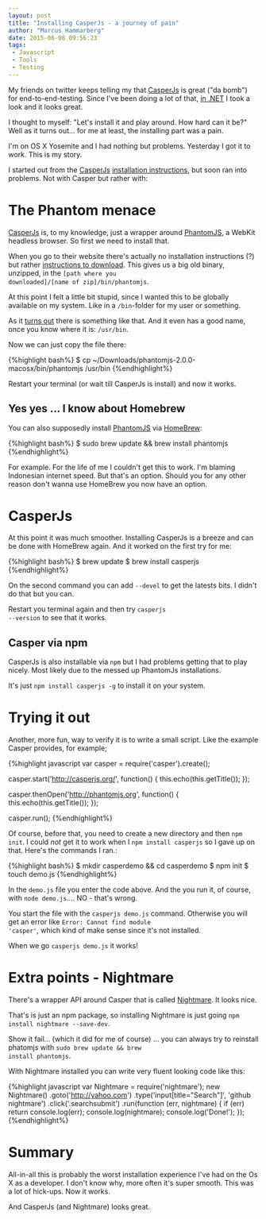 ```yaml
---
layout: post
title: "Installing CasperJs - a journey of pain"
author: "Marcus Hammarberg"
date: 2015-06-08 09:56:23
tags:
 - Javascript
 - Tools
 - Testing
---
```


My friends on twitter keeps telling my that [CasperJs](http://casperjs.org/) is great ("da bomb") for end-to-end-testing. Since I've been doing a lot of that, [in .NET](http://www.marcusoft.net/2012/05/specflow-page-objects-and.html) I took a look and it looks great. 

I thought to myself: "Let's install it and play around. How hard can it be?" Well as it turns out... for me at least, the installing part was a pain. 

I'm on OS X Yosemite and I had nothing but problems. Yesterday I got it to work. This is my story. 

<a name='more'></a>

I started out from the [CasperJs](http://casperjs.org) [installation instructions](http://docs.casperjs.org/en/latest/installation.html), but soon ran into problems. Not with Casper but rather with: 

# The Phantom menace
[CasperJs](http://casperjs.org/) is, to my knowledge, just a wrapper around [PhantomJS](http://www.phantomjs.org/), a WebKit headless browser. So first we need to install that. 

When you go to their website there's actually no installation instructions (?) but rather [instructions to download](http://phantomjs.org/download.html). This gives us a big old binary, unzipped, in the <code>[path where you downloaded]/[name of zip]/bin/phantomjs</code>. 

At this point I felt a little bit stupid, since I wanted this to be globally available on my system. Like in a <code>/bin</code>-folder for my user or something. 

As it [turns out](http://superuser.com/questions/7150/mac-osx-conventional-places-where-binary-files-should-live) there is something like that. And it even has a good name, once you know where it is: <code>/usr/bin</code>. 

Now we can just copy the file there: 

{%highlight bash%}
$ cp ~/Downloads/phantomjs-2.0.0-macosx/bin/phantomjs /usr/bin
{%endhighlight%}

Restart your terminal (or wait till CasperJs is install) and now it works. 

## Yes yes ... I know about Homebrew
You can also supposedly install [PhantomJS](http://www.phantomjs.org/) via [HomeBrew](http://brew.sh/):

{%highlight bash%}
$ sudo brew update && brew install phantomjs
{%endhighlight%}

For example. For the life of me I couldn't get this to work. I'm blaming Indonesian internet speed. But that's an option. Should you for any other reason don't wanna use HomeBrew you now have an option. 

# CasperJs
At this point it was much smoother. Installing CasperJs is a breeze and can be done with HomeBrew again. And it worked on the first try for me: 

{%highlight bash%}
$ brew update
$ brew install casperjs 
{%endhighlight%}

On the second command you can add <code>--devel</code> to get the latests bits. I didn't do that but you can.

Restart you terminal again and then try <code>casperjs --version</code> to see that it works.

## Casper via npm
CasperJs is also installable via <code>npm</code> but I had problems getting that to play nicely. Most likely due to the messed up PhantomJs installations.  

It's just <code>npm install casperjs -g</code> to install it on your system. 

# Trying it out
Another, more fun, way to verify it is to write a small script. Like the example Casper provides, for example;

{%highlight javascript
var casper = require('casper').create();

casper.start('http://casperjs.org/', function() {
    this.echo(this.getTitle());
});

casper.thenOpen('http://phantomjs.org', function() {
    this.echo(this.getTitle());
});

casper.run(); 
{%endhighlight%}

Of course, before that, you need to create a new directory and then <code>npm init</code>. I could *not* get it to work when I <code>npm install casperjs</code> so I gave up on that. Here's the commands I ran.:

{%highlight bash%}
$ mkdir casperdemo && cd casperdemo
$ npm init
$ touch demo.js
{%endhighlight%}

In the <code>demo.js</code> file you enter the code above. And the you run it, of course, with <code>node demo.js</code>.... NO - that's wrong. 

You start the file with the <code>casperjs demo.js</code> command. Otherwise you will get an error like <code>Error: Cannot find module 'casper'</code>, which kind of make sense since it's not installed. 

When we go <code>casperjs demo.js</code> it works!

# Extra points - Nightmare

There's a wrapper API around Casper that is called [Nightmare](https://www.npmjs.com/package/nightmare). It looks nice. 

That's is just an npm package, so installing Nightmare is just going <code>npm install nightmare --save-dev</code>. 

Show it fail... (which it did for me of course) ... you can always try to reinstall phatomjs with <code>sudo brew update && brew install phantomjs</code>. 

With Nightmare installed you can write very fluent looking code like this: 

{%highlight javascript
var Nightmare = require('nightmare');
new Nightmare()
  .goto('http://yahoo.com')
    .type('input[title="Search"]', 'github nightmare')
    .click('.searchsubmit')
    .run(function (err, nightmare) {
      if (err) return console.log(err);
      console.log(nightmare);
      console.log('Done!');
    });
{%endhighlight%}
   

# Summary 
All-in-all this is probably the worst installation experience I've had on the Os X as a developer. I don't know why, more often it's super smooth. This was a lot of hick-ups. Now it works. 

And CasperJs (and Nightmare) looks great. 